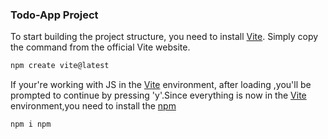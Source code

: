 ### Todo-App Project

To start building the project structure, you need to install  [Vite](https://vitejs.dev/guide/ "Vite"). Simply copy the command from the official Vite website.
```sh
npm create vite@latest
 ```

 If your're working with JS in the [Vite](https://vitejs.dev/guide/ "Vite") environment, after loading ,you'll be prompted to continue by
 pressing 'y'.Since everything is now in the [Vite](https://vitejs.dev/guide/ "Vite") environment,you need to install the [npm](https://www.npmjs.com/package/npm "Vite")


 ```sh
npm i npm
 ```
